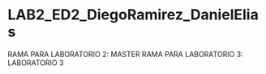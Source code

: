# LAB2_ED2_DiegoRamirez_DanielElias
RAMA PARA LABORATORIO 2: MASTER
RAMA PARA LABORATORIO 3: LABORATORIO 3
